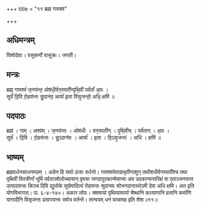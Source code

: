 +++
title = "११ ब्रह्म गामश्वं"

+++
## अधिमन्त्रम्
विश्वेदेवाः। वसुकर्णो वासुक्रः। जगती।

## मन्त्रः
ब्रह्म॒ गामश्वं॑ ज॒नय॑न्त॒ ओष॑धी॒र्वन॒स्पती॑न्पृथि॒वीं पर्व॑ताँ अ॒पः ।  
सूर्यं॑ दि॒वि रो॒हय॑न्तः सु॒दान॑व॒ आर्या॑ व्र॒ता वि॑सृ॒जन्तो॒ अधि॒ क्षमि॑ ॥

## पदपाठः
ब्रह्म॑ । गाम् । अश्व॑म् । ज॒नय॑न्तः । ओष॑धीः । वन॒स्पती॑न् । पृ॒थि॒वीम् । पर्व॑तान् । अ॒पः ।  
सूर्य॑ । दि॒वि । रो॒हय॑न्तः । सु॒ऽदान॑वः । आर्या॑ । व्र॒ता । वि॒ऽसृ॒जन्तः॑ । अधि॑ । क्षमि॑ ॥

## भाष्यम्
ब्रह्मवर्धनसाधनमन्नम् । अन्नेन हि सर्वाः प्रजाः वर्धन्ते। गामश्वमेतत्प्रभृतीन्पशून् तथौशधीर्वनस्पतींश्च तथा पृथिवीं विस्त्रीर्णां भूमिं पर्वताञ्शेलोच्चायान् वृष्त्या जगदापुरकान्मेघान्वा अप उदकान्यन्तरिक्षं वा एताञ्जनयन्त उत्पादयन्तः किञ्च दिवि द्युलोके सूर्यमादित्यं रोहयन्तः सुदानवः शोभनदानास्तेऽमी देवा अधि क्षमि। अत इति योगविभागात्। पा. ६-४-१४०। अकार लोपः। क्शमायां पृथिव्यामार्या श्रेष्थानि कल्याणानि व्रतानि कर्माणि यागादीनि विसृजन्तः प्रसारयन्तः सर्वत्र वर्तन्ते। तान्वयम् धनं याचामह इति शेशः॥११॥